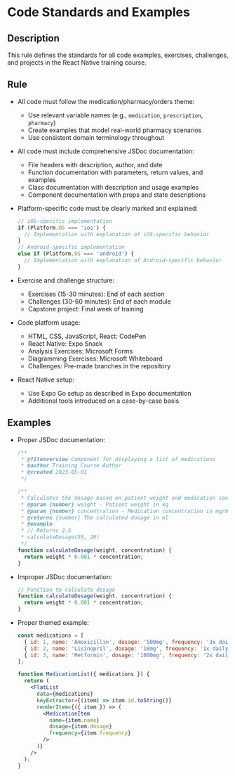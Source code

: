 # Code Standards and Examples

## Description
This rule defines the standards for all code examples, exercises, challenges, and projects in the React Native training course.

## Rule
- All code must follow the medication/pharmacy/orders theme:
  - Use relevant variable names (e.g., `medication`, `prescription`, `pharmacy`)
  - Create examples that model real-world pharmacy scenarios
  - Use consistent domain terminology throughout

- All code must include comprehensive JSDoc documentation:
  - File headers with description, author, and date
  - Function documentation with parameters, return values, and examples
  - Class documentation with description and usage examples
  - Component documentation with props and state descriptions

- Platform-specific code must be clearly marked and explained:
  ```jsx
  // iOS-specific implementation
  if (Platform.OS === 'ios') {
    // Implementation with explanation of iOS-specific behavior
  }
  // Android-specific implementation
  else if (Platform.OS === 'android') {
    // Implementation with explanation of Android-specific behavior
  }
  ```

- Exercise and challenge structure:
  - Exercises (15-30 minutes): End of each section
  - Challenges (30-60 minutes): End of each module
  - Capstone project: Final week of training

- Code platform usage:
  - HTML, CSS, JavaScript, React: CodePen
  - React Native: Expo Snack
  - Analysis Exercises: Microsoft Forms
  - Diagramming Exercises: Microsoft Whiteboard
  - Challenges: Pre-made branches in the repository

- React Native setup:
  - Use Expo Go setup as described in Expo documentation
  - Additional tools introduced on a case-by-case basis

## Examples
- Proper JSDoc documentation:
  ```jsx
  /**
   * @fileoverview Component for displaying a list of medications
   * @author Training Course Author
   * @created 2023-05-01
   */

  /**
   * Calculates the dosage based on patient weight and medication concentration
   * @param {number} weight - Patient weight in kg
   * @param {number} concentration - Medication concentration in mg/ml
   * @returns {number} The calculated dosage in ml
   * @example
   * // Returns 2.5
   * calculateDosage(50, 20)
   */
  function calculateDosage(weight, concentration) {
    return weight * 0.001 * concentration;
  }
  ```

- Improper JSDoc documentation:
  ```jsx
  // Function to calculate dosage
  function calculateDosage(weight, concentration) {
    return weight * 0.001 * concentration;
  }
  ```

- Proper themed example:
  ```jsx
  const medications = [
    { id: 1, name: 'Amoxicillin', dosage: '500mg', frequency: '3x daily' },
    { id: 2, name: 'Lisinopril', dosage: '10mg', frequency: '1x daily' },
    { id: 3, name: 'Metformin', dosage: '1000mg', frequency: '2x daily' }
  ];

  function MedicationList({ medications }) {
    return (
      <FlatList
        data={medications}
        keyExtractor={(item) => item.id.toString()}
        renderItem={({ item }) => (
          <MedicationItem 
            name={item.name}
            dosage={item.dosage}
            frequency={item.frequency}
          />
        )}
      />
    );
  }
  ``` 